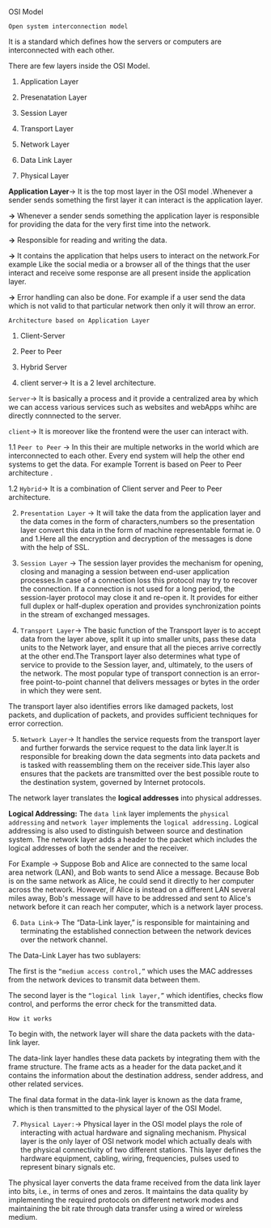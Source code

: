OSI Model

`Open system interconnection model`

It is a standard which defines how the servers or computers are interconnected with each other.

There are few layers inside the OSI Model.

1. Application Layer

2. Presenatation Layer

3. Session Layer

4. Transport Layer

5. Network Layer

6. Data Link Layer

7. Physical Layer

**Application Layer**-> It is the top most layer in the OSI model .Whenever a sender sends something the first layer it can interact is the application layer.

**->** Whenever a sender sends something the application layer is responsible for providing the data for the very first time into the network.

**->** Responsible for reading and writing the data.

**->** It contains the application that helps users to interact on the network.For example Like the social media or a browser all of the things that the user interact and receive some response are all present inside the application layer.

**->** Error handling can also be done. For example if a user send the data which is not valid to that particular network then only it will throw an error.

`Architecture based on Application Layer `

1. Client-Server

2. Peer to Peer

3. Hybrid Server

4. client server-> It is a 2 level architecture.

`Server`-> It is basically a process and it provide a centralized area by which we can access various services such as websites and webApps whihc are directly connnected to the server.

`client`-> It is moreover like the frontend were the user can interact with.

1.1 `Peer to Peer` -> In this their are multiple networks in the world which are interconnected to each other. Every end system will help the other end systems to get the data. For example Torrent is based on Peer to Peer architecture .

1.2 `Hybrid`-> It is a combination of Client server and Peer to Peer architecture.

2. `Presentation Layer` -> It will take the data from the application layer and the data comes in the form of characters,numbers so the presentation layer convert this data in the form of machine representable format ie. 0 and 1.Here all the encryption and decryption of the messages is done with the help of SSL.

3. `Session Layer` -> The session layer provides the mechanism for opening, closing and managing a session between end-user application processes.In case of a connection loss this protocol may try to recover the connection. If a connection is not used for a long period, the session-layer protocol may close it and re-open it. It provides for either full duplex or half-duplex operation and provides synchronization points in the stream of exchanged messages.

4. `Transport Layer`-> The basic function of the Transport layer is to accept data from the layer above, split it up into smaller units, pass these data units to the Network layer, and ensure that all the pieces arrive correctly at the other end.The Transport layer also determines what type of service to provide to the Session layer, and, ultimately, to the users of the network. The most popular type of transport connection is an error-free point-to-point channel that delivers messages or bytes in the order in which they were sent.

The transport layer also identifies errors like damaged packets, lost packets, and duplication of packets, and provides sufficient techniques for error correction.

5. `Network Layer`-> It handles the service requests from the transport layer and further forwards the service request to the data link layer.It is responsible for breaking down the data segments into data packets and is tasked with reassembling them on the receiver side.This layer also ensures that the packets are transmitted over the best possible route to the destination system, governed by Internet protocols.

The network layer translates the **logical addresses** into physical addresses.

**Logical Addressing:** The `data link` layer implements the `physical addressing` and `network layer` implements the `logical addressing.` Logical addressing is also used to distinguish between source and destination system. The network layer adds a header to the packet which includes the logical addresses of both the sender and the receiver.

For Example -> Suppose Bob and Alice are connected to the same local area network (LAN), and Bob wants to send Alice a message. Because Bob is on the same network as Alice, he could send it directly to her computer across the network. However, if Alice is instead on a different LAN several miles away, Bob's message will have to be addressed and sent to Alice's network before it can reach her computer, which is a network layer process.

6. `Data Link`-> The “Data-Link layer,” is responsible for maintaining and terminating the established connection between the network devices over the network channel.

The Data-Link Layer has two sublayers:

The first is the `“medium access control,”` which uses the MAC addresses from the network devices to transmit data between them.

The second layer is the `“logical link layer,”` which identifies, checks flow control, and performs the error check for the transmitted data.

`How it works`

To begin with, the network layer will share the data packets with the data-link layer.

The data-link layer handles these data packets by integrating them with the frame structure. The frame acts as a header for the data packet,and it contains the information about the destination address, sender address, and other related services.

The final data format in the data-link layer is known as the data frame, which is then transmitted to the physical layer of the OSI Model.

7. `Physical Layer:`-> Physical layer in the OSI model plays the role of interacting with actual hardware and signaling mechanism. Physical layer is the only layer of OSI network model which actually deals with the physical connectivity of two different stations. This layer defines the hardware equipment, cabling, wiring, frequencies, pulses used to represent binary signals etc.

The physical layer converts the data frame received from the data link layer into bits, i.e., in terms of ones and zeros. It maintains the data quality by implementing the required protocols on different network modes and maintaining the bit rate through data transfer using a wired or wireless medium.
